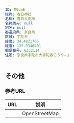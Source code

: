 ```yaml
---
ID: M0LwE
総称: 春日神社
名称: 春日大明神
名称読み: null
別名: null
都道府県: 奈良県
区域: 宇陀市
緯度: 34.4821765
経度: 135.9340401
郵便番号: 6332114
住所: 奈良県宇陀市大宇陀春日５９−１
---
```


## その他

### 参考URL

| URL | 説明          |
| --- | ------------- |
|     | OpenStreetMap |

